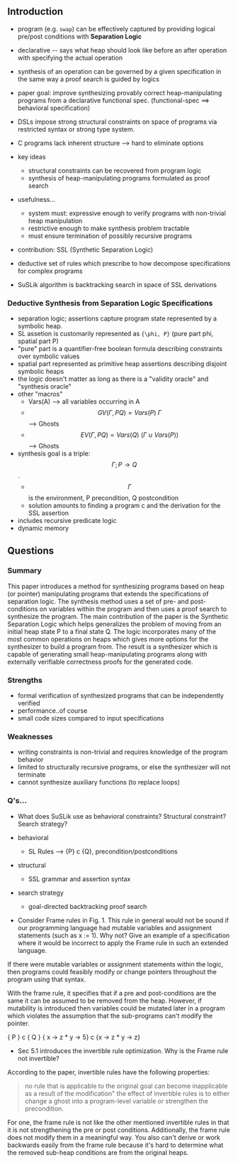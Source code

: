 ## Introduction

- program (e.g. `swap`) can be effectively captured by providing logical
  pre/post conditions with **Separation Logic**
- declarative -- says what heap should look like before an after
  operation with specifying the actual operation
- synthesis of an operation can be governed by a given specification in
  the same way a proof search is guided by logics

- paper goal: improve synthesizing provably correct heap-manipulating programs from a declarative functional spec. (functional-spec ==> behavioral specification)
- DSLs impose strong structural constraints on space of programs via
  restricted syntax or strong type system.
- C programs lack inherent structure --> hard to eliminate options

- key ideas
    - structural constraints can be recovered from program logic
    - synthesis of heap-manipulating programs formulated as proof search
- usefulness...
    - system must: expressive enough to verify programs with non-trivial
      heap manipulation
    - restrictive enough to make synthesis problem tractable
    - must ensure termination of possibly recursive programs
- contribution: SSL (Synthetic Separation Logic)
- deductive set of rules which prescribe to how decompose specifications
  for complex programs

- SuSLik algorithm is backtracking search in space of SSL derivations

### Deductive Synthesis from Separation Logic Specifications

- separation logic; assertions capture program state represented by a
  symbolic heap.
- SL assetion is customarily represented as `{\phi, P}` (pure part phi,
  spatial part P)
- "pure" part is a quantifier-free boolean formula describing
  constraints over symbolic values
- spatial part represented as primitive heap assertions describing
  disjoint symbolic heaps
- the logic doesn't matter as long as there is a "validity oracle" and
  "synthesis oracle"
- other "macros"
    - Vars(A) --> all variables occurring in A
    - $$GV(\Gamma, P Q) = Vars(P) \ \Gamma$$ --> Ghosts
    - $$EV(\Gamma, P Q) = Vars(Q) \ (\Gamma \cup Vars(P))$$ --> Ghosts
- synthesis goal is a triple: $$\Gamma; P \rightarrow Q$$.
    - $$\Gamma$$ is the environment, P precondition, Q postcondition
    - solution amounts to finding a program c and the derivation for the
      SSL assertion
- includes recursive predicate logic
- dynamic memory


## Questions

### Summary

This paper introduces a method for synthesizing programs based on heap (or
pointer) manipulating programs that extends the specifications of separation
logic. The synthesis method uses a set of pre- and post- conditions on variables
within the program and then uses a proof search to synthesize the program. The
main contribution of the paper is the Synthetic Separation Logic which helps
generalizes the problem of moving from an initial heap state P to a final state
Q. The logic  incorporates many of the most common operations on heaps which
gives more options for the synthesizer to build a program from. The result
is a synthesizer which is capable of generating small heap-manipulating programs
along with externally verifiable correctness proofs for the generated code.


### Strengths

- formal verification of synthesized programs that can be independently verified
- performance..of course
- small code sizes compared to input specifications

### Weaknesses

- writing constraints is non-trivial and requires knowledge of the program behavior
- limited to structurally recursive programs, or else the synthesizer will not terminate
- cannot synthesize auxiliary functions (to replace loops)

### Q's...


- What does SuSLik use as behavioral constraints? Structural constraint? Search strategy?

- behavioral
    - SL Rules --> {P} c {Q}, precondition/postconditions
- structural
    - SSL grammar and assertion syntax
- search strategy
    - goal-directed backtracking proof search

- Consider Frame rules in Fig. 1. This rule in general would not be sound if our programming language had mutable variables and assignment statements (such as x := 1). Why not? Give an example of a specification where it would be incorrect to apply the Frame rule in such an extended language.

If there were mutable variables or assignment statements within the logic,
then programs could feasibly modify or change pointers throughout the program
using that syntax.

With the frame rule, it specifies that if a pre and post-conditions are the same
it can be assumed to be removed from the heap. However, if mutability is
introduced then variables could be mutated later in a program which violates
the assumption that the sub-programs can't modify the pointer.

{ P } c { Q }
{ x -> z * y -> 5} c {x -> z * y -> z}


- Sec 5.1 introduces the invertible rule optimization. Why is the Frame rule not invertible?

According to the paper, invertible rules have the following properties:

> no rule that is applicable to the original goal can become inapplicable as a result of the modification"
> the effect of invertible rules is to either change a ghost into a program-level variable or strengthen the precondition.

For one, the frame rule is not like the other mentioned invertible rules in that it is not strengthening the pre or post conditions. Additionally, the frame rule does not modify them in a meaningful way. You also can't derive or work backwards easily from
the frame rule because it's hard to determine what the removed sub-heap conditions are from the original heaps.
